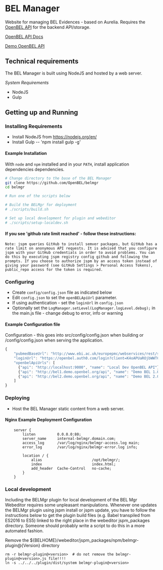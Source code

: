# BEL Manager

Website for managing BEL Evidences - based on Aurelia.  Requires the [OpenBEL API][OpenBEL API] for the backend API/storage.

[OpenBEL API Docs][OpenBEL API Docs]

[Demo OpenBEL API][Demo OpenBEL API]

## Technical requirements

The BEL Manager is built using NodeJS and hosted by a web server.

*System Requirements*

- NodeJS
- Gulp


## Getting up and Running

### Installing Requirements

- Install NodeJS from https://nodejs.org/en/
- Install Gulp -- 'npm install gulp -g'

#### Example Installation

With ``node`` and ``npm`` installed and in your ``PATH``, install application dependencies
dependencies.

```bash
# Change directory to the base of the BEL Manager
git clone https://github.com/OpenBEL/belmgr
cd belmgr

# Run one of the scripts below

# Build the BELMgr for deployment
# ./scripts/build.sh

# Set up local development for plugin and webeditor
# ./scripts/setup-localdev.sh

```

#### If you see 'github rate limit reached' - follow these instructions:
    Note: jspm queries GitHub to install semver packages, but GitHub has a rate limit on anonymous API requests. It is advised that you configure jspm with your GitHub credentials in order to avoid problems. You can do this by executing jspm registry config github and following the prompts. If you choose to authorize jspm by an access token instead of giving your password (see GitHub Settings > Personal Access Tokens), public_repo access for the token is required.


### Configuring

- Create ``config/config.json`` file as indicated below
- Edit ``config.json`` to set the ``openBELApiUrl`` parameter.
- If using authentication - set the ``loginUrl`` in ``config.json``
- Optionally set the ``LogManager.setLevel(LogManager.logLevel.debug);`` in the main.js file - change debug to error, info or warning

#### Example Configuration file

Configuration - this goes into src/config/config.json when building or /config/config.json when serving the application.

```javascript
{
    "pubmedBaseUrl": "http://www.ebi.ac.uk/europepmc/webservices/rest/search",
    "loginUrl": "https://openbel.auth0.com/login?client=K4oAPUaROjbWWTCoAhf0nKYfTGsZWbHE&protocol=oauth2&response_type=token&scope=openid%20profile",
    "openbelApiUrls": [
      {"api": "http://localhost:9000", "name": "Local Dev OpenBEL API"},
      {"api": "http://bel1.demo.openbel.org/api", "name": "Demo BEL 1.0 API"},
      {"api": "http://bel2.demo.openbel.org/api", "name": "Demo BEL 2.0 API"}
    ]
}

```


### Deploying

- Host the BEL Manager static content from a web server.

#### Nginx Example Deployment Configuration

```
    server {
        listen          0.0.0.0:80;
        server_name     internal-belmgr.domain.com;
        access_log      /var/log/nginx/belmgr-access.log main;
        error_log       /var/log/nginx/belmgr-error.log info;

        location / {
            alias                       /opt/belmgr/;
            index                       index.html;
            add_header  Cache-Control   no-cache;
        }
    }
```

[OpenBEL API]:      https://github.com/OpenBEL/openbel-api
[OpenBEL API Docs]: http://next.belframework.org/
[Demo OpenBEL API]: http://next.belframework.org/api

### Local development

Including the BELMgr plugin for local development of the BEL Mgr Webeditor requires some unpleasant manipulations.  Whenever one updates the BELMgr plugin using jspm install or jspm update, you have to follow the instructions below to get the plugin build files (e.g. Babel transpiled from ES2016 to ES5) linked to the right place in the webeditor jspm_packages directory.  Someone should probably write a script to do this in a more automated fashion.  

Remove the ${BELHOME}/webeditor/jspm_packages/npm/belmgr-plugin\@{Version} directory

    rm -r belmgr-plugin@<version>  # do not remove the belmgr-plugin@<version>.js file!!!!
    ln -s ../../../plugin/dist/system belmgr-plugin@<version>
